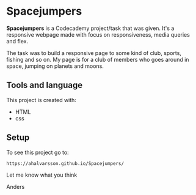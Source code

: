 # Spacejumpers


**Spacejumpers** is a Codecademy project/task that was given.
It's a responsive webpage made with focus on responsiveness, media queries and flex.

The task was to build a responsive page to some kind of club, sports, fishing and so on. My page is for a club of members who goes around in space, jumping on planets and moons.

## Tools and language
This project is created with:
* HTML
* css

## Setup
To see this project go to:

```
https://ahalvarsson.github.io/Spacejumpers/
```


Let me know what you think

Anders
